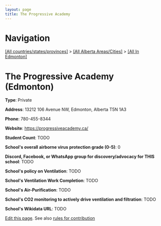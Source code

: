 ```yaml
---
layout: page
title: The Progressive Academy
---
```

# Navigation

[[All countries/states/provinces]](../../..) > [[All Alberta Areas/Cities]](../..) > [[All In Edmonton]](..)

# The Progressive Academy (Edmonton)

**Type**: Private

**Address**: 13212 106 Avenue NW, Edmonton, Alberta T5N 1A3

**Phone**: 780-455-8344

**Website**: <https://progressiveacademy.ca/>

**Student Count**: TODO

**School's overall airborne virus protection grade (0-5)**: 0

**Discord, Facebook, or WhatsApp group for discovery/advocacy for THIS school**: TODO

**School's policy on Ventilation**: TODO

**School's Ventilation Work Completion**: TODO

**School's Air-Purification**: TODO

**School's CO2 monitoring to actively drive ventilation and filtration**: TODO

**School's Wikidata URL**: TODO


[Edit this page](https://github.com/ventilate-schools/AB/edit/main/./Edmonton/The_Progressive_Academy.md). See also [rules for contribution](../../../contribution-rules/)